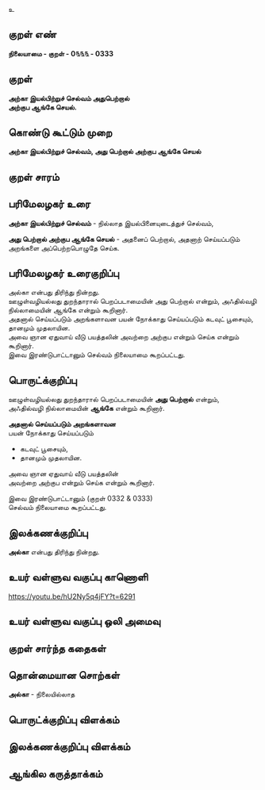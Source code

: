 உ

## குறள் எண் 

**நிலையாமை - குறள் - 0௩௩௩ - 0333** 

## குறள் 

**அற்கா இயல்பிற்றுச் செல்வம் அதுபெற்றால்  
அற்குப ஆங்கே செயல்.**

## கொண்டு கூட்டும் முறை

**அற்கா இயல்பிற்றுச் செல்வம், அது பெற்றால் அற்குப ஆங்கே செயல்**

## குறள் சாரம் 


## பரிமேலழகர் உரை

**அற்கா இயல்பிற்றுச் செல்வம்** - நில்லாத இயல்பினையுடைத்துச் செல்வம்,   

**அது பெற்றால் அற்குப ஆங்கே செயல்** - அதனைப் பெற்றால், அதனாற் செய்யப்படும் அறங்களை அப்பெற்றபொழுதே செய்க.  

## பரிமேலழகர் உரைகுறிப்பு   

அல்கா என்பது திரிந்து நின்றது.   
ஊழுள்வழியல்லது துறந்தாரால் பெறப்படாமையின் அது பெற்றால் என்றும், அஃதில்வழி நில்லாமையின் ஆங்கே என்றும் கூறினார்.  
அதனால் செய்யப்படும் அறங்களாவன பயன் நோக்காது செய்யப்படும் கடவுட் பூசையும், தானமும் முதலாயின.   
அவை ஞான ஏதுவாய் வீடு பயத்தலின் அவற்றை அற்குப என்றும் செய்க என்றும் கூறினார்.   
இவை இரண்டுபாட்டானும் செல்வம் நிலையாமை கூறப்பட்டது.   

## பொருட்க்குறிப்பு 

ஊழுள்வழியல்லது துறந்தாரால் பெறப்படாமையின் **அது பெற்றால்** என்றும்,   
அஃதில்வழி நில்லாமையின் **ஆங்கே** என்றும் கூறினார்.  

**அதனால் செய்யப்படும் அறங்களாவன**  
பயன் நோக்காது செய்யப்படும்   
* கடவுட் பூசையும்,  
* தானமும் முதலாயின.  

அவை ஞான ஏதுவாய் வீடு பயத்தலின்   
அவற்றை அற்குப என்றும் செய்க என்றும் கூறினார்.  

இவை இரண்டுபாட்டானும்  (குறள் 0332 & 0333)  
செல்வம் நிலையாமை கூறப்பட்டது.     

## இலக்கணக்குறிப்பு  

**அல்கா** என்பது திரிந்து நின்றது.   

## உயர் வள்ளுவ வகுப்பு காணொளி

https://youtu.be/hU2Ny5q4jFY?t=6291

## உயர் வள்ளுவ வகுப்பு ஒலி அமைவு 

 
## குறள் சார்ந்த கதைகள் 


## தொன்மையான சொற்கள்  

**அல்கா** - நிலையில்லாத 

## பொருட்க்குறிப்பு விளக்கம்


## இலக்கணக்குறிப்பு விளக்கம்


## ஆங்கில கருத்தாக்கம் 


